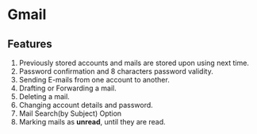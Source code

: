 # Gmail

## Features
1. Previously stored accounts and mails are stored upon using next time.
2. Password confirmation and 8 characters password validity.
3. Sending E-mails from one account to another.
4. Drafting or Forwarding a mail.
5. Deleting a mail.
6. Changing account details and password.
7. Mail Search(by Subject) Option
8. Marking mails as **unread**, until they are read.
